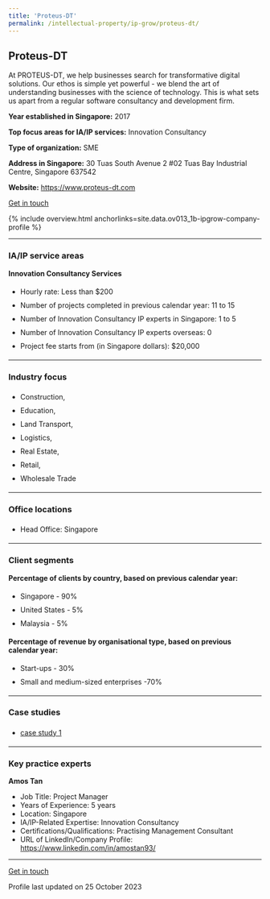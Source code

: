 ```yaml
---
title: 'Proteus-DT'
permalink: /intellectual-property/ip-grow/proteus-dt/
---
```


## Proteus-DT

At PROTEUS-DT, we help businesses search for transformative digital solutions. Our ethos is simple yet powerful - we blend the art of understanding businesses with the science of technology. This is what sets us apart from a regular software consultancy and development firm.

<b>Year established in Singapore:</b> 2017

<b>Top focus areas for IA/IP services:</b> Innovation Consultancy

<b>Type of organization:</b> SME

<b>Address in Singapore:</b> 30 Tuas South Avenue 2 #02 Tuas Bay Industrial Centre, Singapore 637542

<b>Website:</b> <a href='https://www.proteus-dt.com'>https://www.proteus-dt.com</a>

<a class='btn' href='https://form.gov.sg/652399f98969da0012503f60' target='_blank' rel='noopener'>Get in touch</a>

{% include overview.html anchorlinks=site.data.ov013_1b-ipgrow-company-profile %}

---
<a name='ip-related-service-areas'></a>
### IA/IP service areas

**Innovation Consultancy Services**

<ul>
<li style='line-height: 27px; margin: 0px 0px !important'>Hourly rate:  Less than $200</li>
<li style='line-height: 27px; margin: 0px 0px !important'>Number of projects completed in previous calendar year: 11 to 15</li>
<li style='line-height: 27px; margin: 0px 0px !important'>Number of Innovation Consultancy IP experts in Singapore: 1 to 5</li>
<li style='line-height: 27px; margin: 0px 0px !important'>Number of Innovation Consultancy IP experts overseas: 0</li>
<li style='line-height: 27px; margin: 0px 0px !important'>Project fee starts from (in Singapore dollars):  $20,000</li>
</ul>

---
<a name='industry-focus'></a>
### Industry focus

<ul><li style='line-height: 27px; margin: 0px 0px !important'> Construction,</li><li style='line-height: 27px; margin: 0px 0px !important'>Education,</li><li style='line-height: 27px; margin: 0px 0px !important'>Land Transport,</li><li style='line-height: 27px; margin: 0px 0px !important'>Logistics,</li><li style='line-height: 27px; margin: 0px 0px !important'>Real Estate,</li><li style='line-height: 27px; margin: 0px 0px !important'>Retail,</li><li style='line-height: 27px; margin: 0px 0px !important'>Wholesale Trade</li></ul>

---
<a name='office-locations'></a>
### Office locations

<ul><li style='line-height: 27px; margin: 0px 0px !important'> Head Office: Singapore</li></ul>

---
<a name='client-segments'></a>
### Client segments

**Percentage of clients by country, based on previous calendar year:**

<ul><li style='line-height: 27px; margin: 0px 0px !important'> Singapore - 90%</li><li style='line-height: 27px; margin: 0px 0px !important'>United States - 5%</li><li style='line-height: 27px; margin: 0px 0px !important'>Malaysia - 5%</li></ul>

**Percentage of revenue by organisational type, based on previous calendar year:**

<ul><li style='line-height: 27px; margin: 0px 0px !important'> Start-ups - 30%</li><li style='line-height: 27px; margin: 0px 0px !important'>Small and medium-sized enterprises -70%</li></ul>

---
<a name='case-studies'></a>
### Case studies

<ul><li style='line-height: 27px; margin: 0px 0px !important'> <a href="https://www.proteus-dt.com/portfolio" target="_blank" rel="noopener">case study 1</a></li></ul>

---
<a name='key-practice-experts'></a>
### Key practice experts

**Amos Tan**

- Job Title: Project Manager
- Years of Experience: 5 years
- Location: Singapore
- IA/IP-Related Expertise: Innovation Consultancy
- Certifications/Qualifications: Practising Management Consultant
- URL of LinkedIn/Company Profile: <a href="https://www.linkedin.com/in/amostan93/" target="_blank" rel="noopener">https://www.linkedin.com/in/amostan93/</a>

---
<p>
<a class='btn' href='https://form.gov.sg/652399f98969da0012503f60' target='_blank' rel='noopener'>Get in touch</a>
</p>
Profile last updated on 25 October 2023

